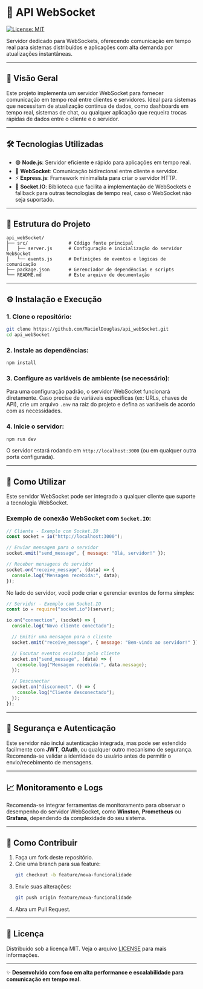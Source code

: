 # 📡 **API WebSocket**

[![License: MIT](https://img.shields.io/badge/License-MIT-yellow.svg)](https://opensource.org/licenses/MIT)

Servidor dedicado para WebSockets, oferecendo comunicação em tempo real para sistemas distribuídos e aplicações com alta demanda por atualizações instantâneas.

---

## 🚀 **Visão Geral**

Este projeto implementa um servidor WebSocket para fornecer comunicação em tempo real entre clientes e servidores. Ideal para sistemas que necessitam de atualização contínua de dados, como dashboards em tempo real, sistemas de chat, ou qualquer aplicação que requeira trocas rápidas de dados entre o cliente e o servidor.

---

## 🛠️ **Tecnologias Utilizadas**

- 🟢 **Node.js**: Servidor eficiente e rápido para aplicações em tempo real.
- 📡 **WebSocket**: Comunicação bidirecional entre cliente e servidor.
- ⚡ **Express.js**: Framework minimalista para criar o servidor HTTP.
- 🎨 **Socket.IO**: Biblioteca que facilita a implementação de WebSockets e fallback para outras tecnologias de tempo real, caso o WebSocket não seja suportado.

---

## 📂 **Estrutura do Projeto**

```
api_webSocket/
├── src/               # Código fonte principal
│   ├── server.js      # Configuração e inicialização do servidor WebSocket
│   └── events.js      # Definições de eventos e lógicas de comunicação
├── package.json       # Gerenciador de dependências e scripts
└── README.md          # Este arquivo de documentação
```

---

## ⚙️ **Instalação e Execução**

### 1. Clone o repositório:

```sh
git clone https://github.com/MacielDouglas/api_webSocket.git
cd api_webSocket
```

### 2. Instale as dependências:

```sh
npm install
```

### 3. Configure as variáveis de ambiente (se necessário):

Para uma configuração padrão, o servidor WebSocket funcionará diretamente. Caso precise de variáveis específicas (ex: URLs, chaves de API), crie um arquivo `.env` na raiz do projeto e defina as variáveis de acordo com as necessidades.

### 4. Inicie o servidor:

```sh
npm run dev
```

O servidor estará rodando em `http://localhost:3000` (ou em qualquer outra porta configurada).

---

## 📡 **Como Utilizar**

Este servidor WebSocket pode ser integrado a qualquer cliente que suporte a tecnologia WebSocket.

### Exemplo de conexão WebSocket com `Socket.IO`:

```javascript
// Cliente - Exemplo com Socket.IO
const socket = io("http://localhost:3000");

// Enviar mensagem para o servidor
socket.emit("send_message", { message: "Olá, servidor!" });

// Receber mensagens do servidor
socket.on("receive_message", (data) => {
  console.log("Mensagem recebida:", data);
});
```

No lado do servidor, você pode criar e gerenciar eventos de forma simples:

```javascript
// Servidor - Exemplo com Socket.IO
const io = require("socket.io")(server);

io.on("connection", (socket) => {
  console.log("Novo cliente conectado");

  // Emitir uma mensagem para o cliente
  socket.emit("receive_message", { message: "Bem-vindo ao servidor!" });

  // Escutar eventos enviados pelo cliente
  socket.on("send_message", (data) => {
    console.log("Mensagem recebida:", data.message);
  });

  // Desconectar
  socket.on("disconnect", () => {
    console.log("Cliente desconectado");
  });
});
```

---

## 🔐 **Segurança e Autenticação**

Este servidor não inclui autenticação integrada, mas pode ser estendido facilmente com **JWT**, **OAuth**, ou qualquer outro mecanismo de segurança. Recomenda-se validar a identidade do usuário antes de permitir o envio/recebimento de mensagens.

---

## 📈 **Monitoramento e Logs**

Recomenda-se integrar ferramentas de monitoramento para observar o desempenho do servidor WebSocket, como **Winston**, **Prometheus** ou **Grafana**, dependendo da complexidade do seu sistema.

---

## 🤝 **Como Contribuir**

1. Faça um fork deste repositório.
2. Crie uma branch para sua feature:
   ```sh
   git checkout -b feature/nova-funcionalidade
   ```
3. Envie suas alterações:
   ```sh
   git push origin feature/nova-funcionalidade
   ```
4. Abra um Pull Request.

---

## 📄 **Licença**

Distribuído sob a licença MIT. Veja o arquivo [LICENSE](LICENSE.md) para mais informações.

---

✨ **Desenvolvido com foco em alta performance e escalabilidade para comunicação em tempo real.**

```

```

